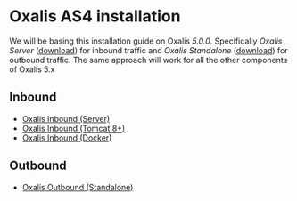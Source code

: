 # Oxalis AS4 installation

We will be basing this installation guide on Oxalis _5.0.0_. Specifically _Oxalis Server_ ([download](http://central.maven.org/maven2/network/oxalis/oxalis-server/5.0.0/)) for inbound traffic and _Oxalis Standalone_ ([download](http://central.maven.org/maven2/network/oxalis/oxalis-standalone/5.0.0/)) for outbound traffic. The same approach will work for all the other components of Oxalis 5.x

## Inbound

* [Oxalis Inbound (Server)](server.md)
* [Oxalis Inbound (Tomcat 8+)](tomcat.md)
* [Oxalis Inbound (Docker)](https://hub.docker.com/r/norstella/oxalis-as4/)

## Outbound

* [Oxalis Outbound (Standalone)](standalone.md)




